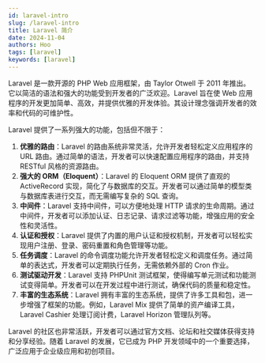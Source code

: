 ```yaml
---
id: laravel-intro
slug: /laravel-intro
title: Laravel 简介
date: 2024-11-04
authors: Hoo
tags: [laravel]
keywords: [laravel]
---
```


Laravel 是一款开源的 PHP Web 应用框架，由 Taylor Otwell 于 2011 年推出。它以简洁的语法和强大的功能受到开发者的广泛欢迎。Laravel 旨在使 Web 应用程序的开发更加简单、高效，并提供优雅的开发体验。其设计理念强调开发者的效率和代码的可维护性。

Laravel 提供了一系列强大的功能，包括但不限于：

1. **优雅的路由**：Laravel 的路由系统非常灵活，允许开发者轻松定义应用程序的 URL 路由。通过简单的语法，开发者可以快速配置应用程序的路由，并支持 RESTful 风格的资源路由。
2. **强大的 ORM（Eloquent）**：Laravel 的 Eloquent ORM 提供了直观的 ActiveRecord 实现，简化了与数据库的交互。开发者可以通过简单的模型类与数据库表进行交互，而无需编写复杂的 SQL 查询。
3. **中间件**：Laravel 支持中间件，可以方便地处理 HTTP 请求的生命周期。通过中间件，开发者可以添加认证、日志记录、请求过滤等功能，增强应用的安全性和灵活性。
4. **认证和授权**：Laravel 提供了内置的用户认证和授权机制，开发者可以轻松实现用户注册、登录、密码重置和角色管理等功能。
5. **任务调度**：Laravel 的命令调度功能允许开发者轻松定义和调度任务。通过简单的表达式，开发者可以定期执行任务，无需依赖外部的 Cron 作业。
6. **测试驱动开发**：Laravel 支持 PHPUnit 测试框架，使得编写单元测试和功能测试变得简单。开发者可以在开发过程中进行测试，确保代码的质量和稳定性。
7. **丰富的生态系统**：Laravel 拥有丰富的生态系统，提供了许多工具和包，进一步增强了框架的功能。例如，Laravel Mix 提供了简单的资产编译工具，Laravel Cashier 处理订阅计费，Laravel Horizon 管理队列等。

Laravel 的社区也非常活跃，开发者可以通过官方文档、论坛和社交媒体获得支持和分享经验。随着 Laravel 的发展，它已成为 PHP 开发领域中的一个重要选择，广泛应用于企业级应用和初创项目。